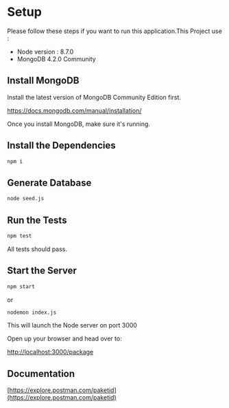 # Setup
Please follow these steps if you want to run this application.This Project use :

 - Node version : 8.7.0
 - MongoDB 4.2.0 Community

## Install MongoDB

Install the latest version of MongoDB Community Edition first.

https://docs.mongodb.com/manual/installation/

Once you install MongoDB, make sure it's running.

## Install the Dependencies

```bash
npm i
```

## Generate Database

```bash
node seed.js
```

## Run the Tests

```bash
npm test
```

All tests should pass.

## Start the Server

```bash
npm start
```
or
```bash
nodemon index.js
```

This will launch the Node server on port 3000

Open up your browser and head over to:

[http://localhost:3000/package](http://localhost:3000/package)

## Documentation
[https://explore.postman.com/paketid](https://explore.postman.com/paketid)


